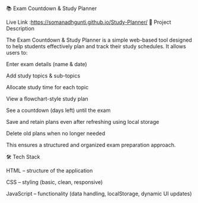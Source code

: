 📚 Exam Countdown & Study Planner

Live Link :https://somanadhgunti.github.io/Study-Planner/
📖 Project Description

The Exam Countdown & Study Planner is a simple web-based tool designed to help students effectively plan and track their study schedules.
It allows users to:

Enter exam details (name & date)

Add study topics & sub-topics

Allocate study time for each topic

View a flowchart-style study plan

See a countdown (days left) until the exam

Save and retain plans even after refreshing using local storage

Delete old plans when no longer needed

This ensures a structured and organized exam preparation approach.

🛠️ Tech Stack

HTML – structure of the application

CSS – styling (basic, clean, responsive)

JavaScript – functionality (data handling, localStorage, dynamic UI updates)

